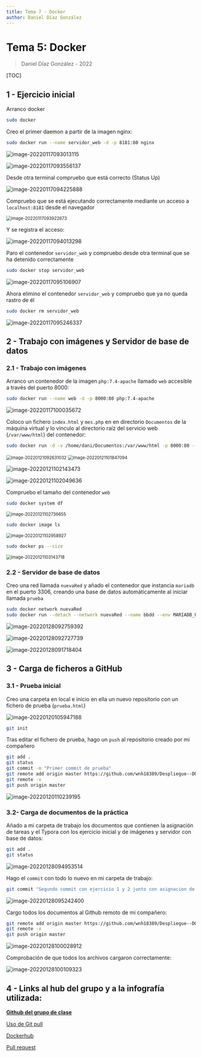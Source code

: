 ```yaml
---
title: Tema 7 - Docker
author: Daniel Díaz González
---
```


# Tema 5: Docker

> Daniel Díaz González - 2022

[TOC]



## 1 - Ejercicio inicial

Arranco docker

```bash
sudo docker
```

Creo el primer daemon a partir de la imagen nginx:

```bash
sudo docker run --name servidor_web -d -p 8181:80 nginx
```

![image-20220117093013115](Ejercicios-Tema-7-Docker.assets/image-20220117093013115.png)

![image-20220117093556137](Ejercicios-Tema-7-Docker.assets/image-20220117093556137.png)

Desde otra terminal compruebo que está correcto (Status Up)

![image-20220117094225888](Ejercicios-Tema-7-Docker.assets/image-20220117094225888.png)

Compruebo que se está ejecutando correctamente mediante un acceso a `localhost:8181` desde el navegador

<img src="Ejercicios-Tema-7-Docker.assets/image-20220117093922673.png" alt="image-20220117093922673" style="zoom:80%;" />

Y se registra el acceso:

![image-20220117094013298](Ejercicios-Tema-7-Docker.assets/image-20220117094013298.png)

Paro el contenedor `servidor_web` y compruebo desde otra terminal que se ha detenido correctamente

```bash
sudo docker stop servidor_web
```

![image-20220117095106907](Ejercicios-Tema-7-Docker.assets/image-20220117095106907.png)

Ahora elimino el contenedor `servidor_web` y compruebo que ya no queda rastro de él

```bash
sudo docker rm servidor_web
```

![image-20220117095246337](Ejercicios-Tema-7-Docker.assets/image-20220117095246337.png)



## 2 - Trabajo con imágenes y Servidor de base de datos

### 2.1 - Trabajo con imágenes

Arranco un contenedor de la imagen `php:7.4-apache` llamado `web` accesible a través del puerto 8000:

```bash
sudo docker run --name web -d -p 8000:80 php:7.4-apache
```

![image-20220117100035672](Ejercicios-Tema-7-Docker.assets/image-20220117100035672.png)

Coloco un fichero `index.html` y `mes.php` en en directorio `Documentos` de la máquina virtual y lo vinculo al directorio raíz del servicio web (`/var/www/html`) del contenedor:

```bash
sudo docker run -d -v /home/dani/Documentos:/var/www/html -p 8000:80 --name web php:7.4-apache
```

<img src="Ejercicios-Tema-7-Docker.assets/image-20220121092631032.png" alt="image-20220121092631032" style="zoom:80%;" />

<img src="Ejercicios-Tema-7-Docker.assets/image-20220121101847094.png" alt="image-20220121101847094" style="zoom:80%;" />

![image-20220121102143473](Ejercicios-Tema-7-Docker.assets/image-20220121102143473.png)

![image-20220121102049636](Ejercicios-Tema-7-Docker.assets/image-20220121102049636.png)



Compruebo el tamaño del contenedor `web`

```bash
sudo docker system df
```

<img src="Ejercicios-Tema-7-Docker.assets/image-20220121102736655.png" alt="image-20220121102736655" style="zoom:80%;" />

```bash
sudo docker image ls
```

<img src="Ejercicios-Tema-7-Docker.assets/image-20220121102958927.png" alt="image-20220121102958927" style="zoom:80%;" />

```bash
sudo docker ps --size
```

<img src="Ejercicios-Tema-7-Docker.assets/image-20220121103143718.png" alt="image-20220121103143718" style="zoom:80%;" />

### 2.2 - Servidor de base de datos

Creo una red llamada `nuevaRed` y añado el contenedor que instancia `mariadb` en el puerto 3306, creando una base de datos automáticamente al iniciar llamada `prueba`

```bash
sudo docker network nuevaRed
sudo docker run --detach --network nuevaRed --name bbdd --env MARIADB_USER=invitado --env MARIADB_PASSWORD=invitado --env MARIADB_ROOT_PASSWORD=root  mariadb:latest MARIADB_DATABASE=prueba --port 3306

```

![image-20220128092759392](Ejercicios-Tema-7-Docker.assets/image-20220128092759392.png)

![image-20220128092727739](Ejercicios-Tema-7-Docker.assets/image-20220128092727739.png)

![image-20220128091718404](Ejercicios-Tema-7-Docker.assets/image-20220128091718404.png)




## 3 - Carga de ficheros a GitHub

### 3.1 - Prueba inicial

Creo una carpeta en local e inicio en ella un nuevo repositorio con un fichero de prueba (`prueba.html`)

![image-20220120105947188](Ejercicios-Tema-7-Docker.assets/image-20220120105947188.png)

```bash
git init
```

Tras editar el fichero de prueba, hago un `push` al repositorio creado por mi compañero

```bash
git add .
git status
git commit -m "Primer commit de prueba"
git remote add origin master https://github.com/wnh18389/Despliegue--DOCKER
git remote -v
git push origin master
```

![image-20220120110239195](Ejercicios-Tema-7-Docker.assets/image-20220120110239195.png)



### 3.2- Carga de documentos de la práctica

Añado a mi carpeta de trabajo los documentos que contienen la asignación de tareas y el Typora con los ejercicio inicial y de imágenes y servidor con base de datos:

```bash
git add .
git status
```

![image-20220128094953514](Ejercicios-Tema-7-Docker.assets/image-20220128094953514.png)

Hago el `commit` con todo lo nuevo en mi carpeta de trabajo:

```bash
git commit "Segundo commit con ejercicio 1 y 2 junto con asignacion de tareas"
```

![image-20220128095242400](Ejercicios-Tema-7-Docker.assets/image-20220128095242400.png)



Cargo todos los documentos al Github remoto de mi compañero:

```bash
git remote add origin master https://github.com/wnh18389/Despliegue--DOCKER
git remote -v
git push origin master
```

![image-20220128100028912](Ejercicios-Tema-7-Docker.assets/image-20220128100028912.png)



Comprobación de que todos los archivos cargaron correctamente:

![image-20220128100109323](Ejercicios-Tema-7-Docker.assets/image-20220128100109323.png)



## 4 - Links al hub del grupo y a la infografía utilizada:

**[Github del grupo de clase](https://github.com/wnh18389/Despliegue--DOCKER)**

[Uso de Git pull](https://www.atlassian.com/es/git/tutorials/syncing/git-pull)

[Dockerhub](https://hub.docker.com/_/mariadb)

[Pull request](https://aprendegit.com/que-es-un-pull-request/)



